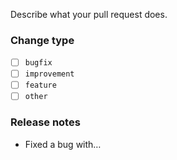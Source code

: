 Describe what your pull request does.

### Change type

- [ ] `bugfix`
- [ ] `improvement`
- [ ] `feature`
- [ ] `other`

### Release notes

- Fixed a bug with…